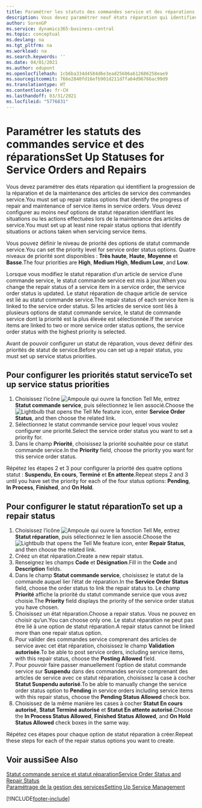 ```yaml
---
title: Paramétrer les statuts des commandes service et des réparations | Microsoft Docs
description: Vous devez paramétrer neuf états réparation qui identifient la progression de la réparation et de la maintenance des articles de service des commandes service.
author: SorenGP
ms.service: dynamics365-business-central
ms.topic: conceptual
ms.devlang: na
ms.tgt_pltfrm: na
ms.workload: na
ms.search.keywords: ''
ms.date: 04/01/2021
ms.author: edupont
ms.openlocfilehash: 1cb6ba334d4584d6e3ead25606a612686258eae9
ms.sourcegitcommit: 766e2840fd16efb901d211d7fa64d96766ac99d9
ms.translationtype: HT
ms.contentlocale: fr-CH
ms.lasthandoff: 03/31/2021
ms.locfileid: "5776831"
---
```

# <a name="set-up-statuses-for-service-orders-and-repairs"></a><span data-ttu-id="0fd9b-103">Paramétrer les statuts des commandes service et des réparations</span><span class="sxs-lookup"><span data-stu-id="0fd9b-103">Set Up Statuses for Service Orders and Repairs</span></span>

<span data-ttu-id="0fd9b-104">Vous devez paramétrer des états réparation qui identifient la progression de la réparation et de la maintenance des articles de service des commandes service.</span><span class="sxs-lookup"><span data-stu-id="0fd9b-104">You must set up repair status options that identify the progress of repair and maintenance of service items in service orders.</span></span> <span data-ttu-id="0fd9b-105">Vous devez configurer au moins neuf options de statut réparation identifiant les situations ou les actions effectuées lors de la maintenance des articles de service.</span><span class="sxs-lookup"><span data-stu-id="0fd9b-105">You must set up at least nine repair status options that identify situations or actions taken when servicing service items.</span></span>  

<span data-ttu-id="0fd9b-106">Vous pouvez définir le niveau de priorité des options de statut commande service.</span><span class="sxs-lookup"><span data-stu-id="0fd9b-106">You can set the priority level for service order status options.</span></span> <span data-ttu-id="0fd9b-107">Quatre niveaux de priorité sont disponibles : **Très haute**, **Haute**, **Moyenne** et **Basse**.</span><span class="sxs-lookup"><span data-stu-id="0fd9b-107">The four priorities are **High**, **Medium High**, **Medium Low**, and **Low**.</span></span>  

<span data-ttu-id="0fd9b-108">Lorsque vous modifiez le statut réparation d’un article de service d’une commande service, le statut commande service est mis à jour.</span><span class="sxs-lookup"><span data-stu-id="0fd9b-108">When you change the repair status of a service item in a service order, the service order status is updated.</span></span> <span data-ttu-id="0fd9b-109">Le statut réparation de chaque article de service est lié au statut commande service.</span><span class="sxs-lookup"><span data-stu-id="0fd9b-109">The repair status of each service item is linked to the service order status.</span></span> <span data-ttu-id="0fd9b-110">Si les articles de service sont liés à plusieurs options de statut commande service, le statut de commande service dont la priorité est la plus élevée est sélectionnée.</span><span class="sxs-lookup"><span data-stu-id="0fd9b-110">If the service items are linked to two or more service order status options, the service order status with the highest priority is selected.</span></span>  

<span data-ttu-id="0fd9b-111">Avant de pouvoir configurer un statut de réparation, vous devez définir des priorités de statut de service.</span><span class="sxs-lookup"><span data-stu-id="0fd9b-111">Before you can set up a repair status, you must set up service status priorities.</span></span>

## <a name="to-set-up-service-status-priorities"></a><span data-ttu-id="0fd9b-112">Pour configurer les priorités statut service</span><span class="sxs-lookup"><span data-stu-id="0fd9b-112">To set up service status priorities</span></span>

1. <span data-ttu-id="0fd9b-113">Choisissez l’icône ![Ampoule qui ouvre la fonction Tell Me](media/ui-search/search_small.png "Dites-moi ce que vous voulez faire"), entrez **Statut commande service**, puis sélectionnez le lien associé.</span><span class="sxs-lookup"><span data-stu-id="0fd9b-113">Choose the ![Lightbulb that opens the Tell Me feature](media/ui-search/search_small.png "Tell me what you want to do") icon, enter **Service Order Status**, and then choose the related link.</span></span>  
2. <span data-ttu-id="0fd9b-114">Sélectionnez le statut commande service pour lequel vous voulez configurer une priorité.</span><span class="sxs-lookup"><span data-stu-id="0fd9b-114">Select the service order status you want to set a priority for.</span></span>  
3. <span data-ttu-id="0fd9b-115">Dans le champ **Priorité**, choisissez la priorité souhaitée pour ce statut commande service.</span><span class="sxs-lookup"><span data-stu-id="0fd9b-115">In the **Priority** field, choose the priority you want for this service order status.</span></span>  

<span data-ttu-id="0fd9b-116">Répétez les étapes 2 et 3 pour configurer la priorité des quatre options statut : **Suspendu**, **En cours**, **Terminé** et **En attente**.</span><span class="sxs-lookup"><span data-stu-id="0fd9b-116">Repeat steps 2 and 3 until you have set the priority for each of the four status options: **Pending**, **In Process**, **Finished**, and **On Hold**.</span></span>  

## <a name="to-set-up-a-repair-status"></a><span data-ttu-id="0fd9b-117">Pour configurer le statut réparation</span><span class="sxs-lookup"><span data-stu-id="0fd9b-117">To set up a repair status</span></span>

1. <span data-ttu-id="0fd9b-118">Choisissez l’icône ![Ampoule qui ouvre la fonction Tell Me](media/ui-search/search_small.png "Dites-moi ce que vous voulez faire"), entrez **Statut réparation**, puis sélectionnez le lien associé.</span><span class="sxs-lookup"><span data-stu-id="0fd9b-118">Choose the ![Lightbulb that opens the Tell Me feature](media/ui-search/search_small.png "Tell me what you want to do") icon, enter **Repair Status**, and then choose the related link.</span></span>
2. <span data-ttu-id="0fd9b-119">Créez un état réparation.</span><span class="sxs-lookup"><span data-stu-id="0fd9b-119">Create a new repair status.</span></span>  
3. <span data-ttu-id="0fd9b-120">Renseignez les champs **Code** et **Désignation**.</span><span class="sxs-lookup"><span data-stu-id="0fd9b-120">Fill in the **Code** and **Description** fields.</span></span>  
4. <span data-ttu-id="0fd9b-121">Dans le champ **Statut commande service**, choisissez le statut de la commande auquel lier l’état de réparation.</span><span class="sxs-lookup"><span data-stu-id="0fd9b-121">In the **Service Order Status** field, choose the order status to link the repair status to.</span></span> <span data-ttu-id="0fd9b-122">Le champ **Priorité** affiche la priorité du statut commande service que vous avez choisie.</span><span class="sxs-lookup"><span data-stu-id="0fd9b-122">The **Priority** field displays the priority of the service order status you have chosen.</span></span>  
5. <span data-ttu-id="0fd9b-123">Choisissez un état réparation.</span><span class="sxs-lookup"><span data-stu-id="0fd9b-123">Choose a repair status.</span></span> <span data-ttu-id="0fd9b-124">Vous ne pouvez en choisir qu’un.</span><span class="sxs-lookup"><span data-stu-id="0fd9b-124">You can choose only one.</span></span> <span data-ttu-id="0fd9b-125">Le statut réparation ne peut pas être lié à une option de statut réparation.</span><span class="sxs-lookup"><span data-stu-id="0fd9b-125">A repair status cannot be linked more than one repair status option.</span></span>  
6. <span data-ttu-id="0fd9b-126">Pour valider des commandes service comprenant des articles de service avec cet état réparation, choisissez le champ **Validation autorisée**.</span><span class="sxs-lookup"><span data-stu-id="0fd9b-126">To be able to post service orders, including service items, with this repair status, choose the **Posting Allowed** field.</span></span>  
7. <span data-ttu-id="0fd9b-127">Pour pouvoir faire passer manuellement l’option de statut commande service sur **Suspendu** dans des commandes service comprenant des articles de service avec ce statut réparation, choisissez la case à cocher **Statut Suspendu autorisé**.</span><span class="sxs-lookup"><span data-stu-id="0fd9b-127">To be able to manually change the service order status option to **Pending** in service orders including service items with this repair status, choose the **Pending Status Allowed** check box.</span></span>  
8. <span data-ttu-id="0fd9b-128">Choisissez de la même manière les cases à cocher **Statut En cours autorisé**, **Statut Terminé autorisé** et **Statut En attente autorisé**.</span><span class="sxs-lookup"><span data-stu-id="0fd9b-128">Choose the **In Process Status Allowed**, **Finished Status Allowed**, and **On Hold Status Allowed** check boxes in the same way.</span></span>

<span data-ttu-id="0fd9b-129">Répétez ces étapes pour chaque option de statut réparation à créer.</span><span class="sxs-lookup"><span data-stu-id="0fd9b-129">Repeat these steps for each of the repair status options you want to create.</span></span>

## <a name="see-also"></a><span data-ttu-id="0fd9b-130">Voir aussi</span><span class="sxs-lookup"><span data-stu-id="0fd9b-130">See Also</span></span>

[<span data-ttu-id="0fd9b-131">Statut commande service et statut réparation</span><span class="sxs-lookup"><span data-stu-id="0fd9b-131">Service Order Status and Repair Status</span></span>](service-service-order-status-and-repair-status.md)  
[<span data-ttu-id="0fd9b-132">Paramétrage de la gestion des services</span><span class="sxs-lookup"><span data-stu-id="0fd9b-132">Setting Up Service Management</span></span>](service-setup-service.md)  


[!INCLUDE[footer-include](includes/footer-banner.md)]